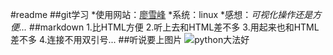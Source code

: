 #readme
##git学习
*使用网站：[廖雪峰](http://www.liaoxuefeng.com/wiki/0013739516305929606dd18361248578c67b8067c8c017b000)
*系统：linux
*感想：*可视化操作还是方便...*
##markdown
1.比HTML方便
2.听上去和HTML差不多
3.用起来也和HTML差不多
4.连接不用双引号...
##听说要上图片
![python大法好](http://www.th7.cn/d/file/p/2014/11/23/f66dc70b5cd5004327bc38ce9be76e00.jpg)